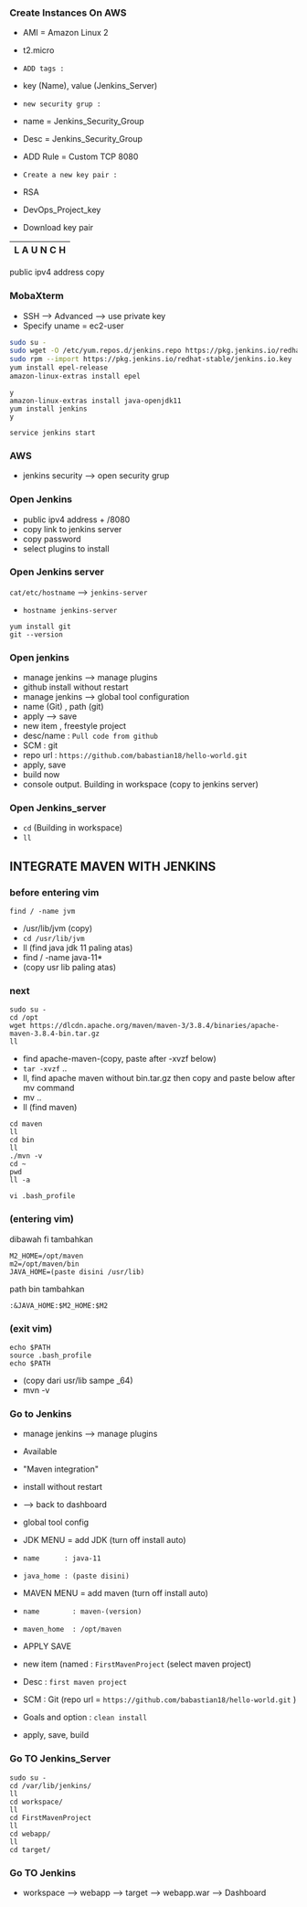 ### Create Instances On AWS
- AMI      = Amazon Linux 2
- t2.micro

-     ADD tags : 
-  key (Name), value (Jenkins_Server)

-     new security grup : 
- name     = Jenkins_Security_Group
- Desc     = Jenkins_Security_Group
- ADD Rule = Custom TCP 8080

-     Create a new key pair : 
- RSA
- DevOps_Project_key
- Download key pair

| L A U N C H |
|-------------|
public ipv4 address copy

### MobaXterm
- SSH --> Advanced --> use private key 
- Specify uname = ec2-user 

```sh
sudo su -
sudo wget -O /etc/yum.repos.d/jenkins.repo https://pkg.jenkins.io/redhat-stable/jenkins.repo
sudo rpm --import https://pkg.jenkins.io/redhat-stable/jenkins.io.key
yum install epel-release
amazon-linux-extras install epel
```
```
y
amazon-linux-extras install java-openjdk11
yum install jenkins
y
```
```
service jenkins start
```
### AWS      
- jenkins security --> open security grup

### Open Jenkins
- public ipv4 address + /8080
- copy link to jenkins server
- copy password
- select plugins to install

### Open Jenkins server
``` cat/etc/hostname ``` --> ```jenkins-server```
- ``` hostname jenkins-server ```
```
yum install git
git --version 
```

### Open jenkins
- manage jenkins --> manage plugins
- github install without restart
- manage jenkins --> global tool configuration
- name (Git) , path (git)
- apply --> save
- new item , freestyle project
- desc/name       : `Pull code from github`
- SCM             : git
- repo url        : `https://github.com/babastian18/hello-world.git`
- apply, save
- build now
- console output. Building in workspace (copy to jenkins server)

### Open Jenkins_server
- `cd` (Building in workspace)
- `ll`

## INTEGRATE MAVEN WITH JENKINS
### before entering vim
```
find / -name jvm
```
- /usr/lib/jvm (copy)
- `cd /usr/lib/jvm`
- ll (find java jdk 11 paling atas)
- find / -name java-11*
- (copy usr lib paling atas)

### next
```
sudo su - 
cd /opt
wget https://dlcdn.apache.org/maven/maven-3/3.8.4/binaries/apache-maven-3.8.4-bin.tar.gz
ll
```
- find apache-maven-(copy, paste after -xvzf below)
- `tar -xvzf` ..
- ll, find apache maven without bin.tar.gz then copy and paste below after mv command
- mv ..
- ll (find maven)
```
cd maven
ll
cd bin
ll
./mvn -v
cd ~
pwd
ll -a
```
```
vi .bash_profile
```

### (entering vim)

dibawah fi tambahkan
```
M2_HOME=/opt/maven
m2=/opt/maven/bin
JAVA_HOME=(paste disini /usr/lib)
```

path bin tambahkan
```
:&JAVA_HOME:$M2_HOME:$M2
```

### (exit vim)
```
echo $PATH
source .bash_profile
echo $PATH
```
- (copy dari usr/lib sampe _64)
- mvn -v

### Go to Jenkins
- manage jenkins --> manage plugins
- Available
- "Maven integration"
- install without restart
- --> back to dashboard
- global tool config
- JDK MENU = add JDK (turn off install auto)
- `name      : java-11`
- `java_home : (paste disini)`

- MAVEN MENU = add maven (turn off install auto)
- `name        : maven-(version)`
- `maven_home  : /opt/maven`
- APPLY SAVE

- new item (named : `FirstMavenProject` (select maven project)
- Desc  : `first maven project`
- SCM   : Git (repo url = `https://github.com/babastian18/hello-world.git` )
- Goals and option  : `clean install`
- apply, save, build

### Go TO Jenkins_Server
```
sudo su - 
cd /var/lib/jenkins/
ll
cd workspace/
ll
cd FirstMavenProject
ll
cd webapp/
ll
cd target/
```

### Go TO Jenkins
- workspace --> webapp --> target --> webapp.war --> Dashboard








